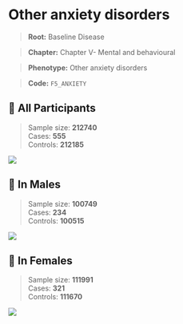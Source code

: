 # Other anxiety disorders

> **Root:** Baseline Disease  

> **Chapter:** Chapter V- Mental and behavioural  

> **Phenotype:** Other anxiety disorders  

> **Code:** `F5_ANXIETY`

## 🧪 All Participants  
> Sample size: **212740**  
> Cases: **555**  
> Controls: **212185**
<img src="/Disease/Figures/ALL/Baseline/F5_ANXIETY.png"/>
<CsvTable src="/public/Disease/Data/ALL/Baseline/LG_F5_ANXIETY.csv" label="🔍 View full results" />

## 👨 In Males  
> Sample size: **100749**  
> Cases: **234**  
> Controls: **100515**
<img src="/Disease/Figures/Male/Baseline/F5_ANXIETY.png"/>
<CsvTable src="/public/Disease/Data/Male/Baseline/LG_F5_ANXIETY.csv" label="🔍 View full results" />

## 👩 In Females  
> Sample size: **111991**  
> Cases: **321**  
> Controls: **111670**
<img src="/Disease/Figures/Female/Baseline/F5_ANXIETY.png"/>
<CsvTable src="/public/Disease/Data/Female/Baseline/LG_F5_ANXIETY.csv" label="🔍 View full results" />

